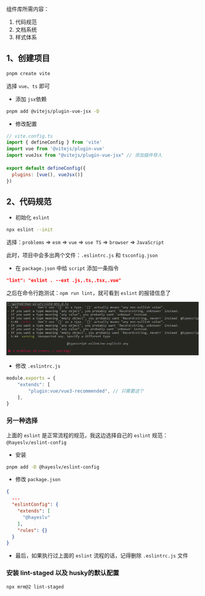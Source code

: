 组件库所需内容：

1. 代码规范
2. 文档系统
3. 样式体系



## 1、创建项目

```bash
pnpm create vite
```

选择 `vue`、`ts` 即可

- 添加 `jsx`依赖

```bash
pnpm add @vitejs/plugin-vue-jsx -D
```

- 修改配置

```js
// vite.config.ts
import { defineConfig } from 'vite'
import vue from '@vitejs/plugin-vue'
import vueJsx from "@vitejs/plugin-vue-jsx" // 添加插件导入

export default defineConfig({
  plugins: [vue(), vueJsx()]
})
```



## 2、代码规范

- 初始化 `eslint`

```bash
npx eslint --init
```

选择：`problems` => `esm` => `vue` => `use TS` => `browser` => `JavaScript`

此时，项目中会多出两个文件：`.eslintrc.js` 和 `tsconfig.json`

- 在 `package.json` 中给 `script` 添加一条指令

```json
"lint": "eslint . --ext .js,.ts,.tsx,.vue"
```

之后在命令行跑测试：`npm run lint`，就可看到 `eslint` 的报错信息了

![2](..\assets\2.png)

- 修改 `.eslintrc.js`

```js
module.exports = {
    "extends": [
        "plugin:vue/vue3-recommended", // 只需要这个
    ],
}
```



### 另一种选择

上面的 `eslint` 是正常流程的规范，我这边选择自己的 `eslint` 规范：`@hayeslv/eslint-config`

- 安装

```bash
pnpm add -D @hayeslv/eslint-config
```

- 修改 `package.json`

```json
{
  ...
  "eslintConfig": {
    "extends": [
      "@hayeslv"
    ],
    "rules": {}
  }
}
```

- 最后，如果执行过上面的 `eslint` 流程的话，记得删除 `.eslintrc.js` 文件



### 安装 lint-staged 以及 husky的默认配置

```bash
npx mrm@2 lint-staged
```





